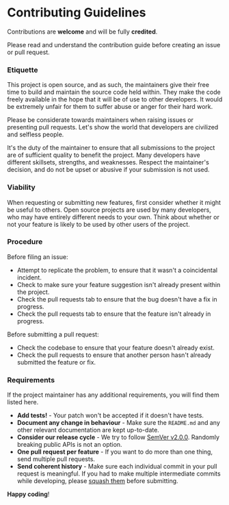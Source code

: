 # Contributing Guidelines

Contributions are **welcome** and will be fully **credited**.

Please read and understand the contribution guide before creating an issue or pull request.

### Etiquette

This project is open source, and as such, the maintainers give their free time to build and maintain the source code held within. They make the code freely available in the hope that it will be of use to other developers. It would be extremely unfair for them to suffer abuse or anger for their hard work.

Please be considerate towards maintainers when raising issues or presenting pull requests. Let's show the world that developers are civilized and selfless people.

It's the duty of the maintainer to ensure that all submissions to the project are of sufficient quality to benefit the project. Many developers have different skillsets, strengths, and weaknesses. Respect the maintainer's decision, and do not be upset or abusive if your submission is not used.

### Viability

When requesting or submitting new features, first consider whether it might be useful to others. Open source projects are used by many developers, who may have entirely different needs to your own. Think about whether or not your feature is likely to be used by other users of the project.

### Procedure

Before filing an issue:

* Attempt to replicate the problem, to ensure that it wasn't a coincidental incident.
* Check to make sure your feature suggestion isn't already present within the project.
* Check the pull requests tab to ensure that the bug doesn't have a fix in progress.
* Check the pull requests tab to ensure that the feature isn't already in progress.

Before submitting a pull request:

* Check the codebase to ensure that your feature doesn't already exist.
* Check the pull requests to ensure that another person hasn't already submitted the feature or fix.

### Requirements

If the project maintainer has any additional requirements, you will find them listed here.

* **Add tests!** - Your patch won't be accepted if it doesn't have tests.
* **Document any change in behaviour** - Make sure the `README.md` and any other relevant documentation are kept up-to-date.
* **Consider our release cycle** - We try to follow [SemVer v2.0.0](https://semver.org). Randomly breaking public APIs is not an option.
* **One pull request per feature** - If you want to do more than one thing, send multiple pull requests.
* **Send coherent history** - Make sure each individual commit in your pull request is meaningful. If you had to make multiple intermediate commits while developing, please [squash them](https://www.git-scm.com/book/en/v2/Git-Tools-Rewriting-History#Changing-Multiple-Commit-Messages) before submitting.

**Happy coding**!
